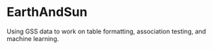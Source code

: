 # EarthAndSun
Using GSS data to work on table formatting, association testing, and machine learning.
